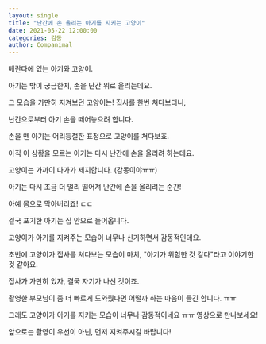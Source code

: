 ```yaml
---
layout: single
title: "난간에 손 올리는 아기를 지키는 고양이"
date: 2021-05-22 12:00:00
categories: 감동
author: Companimal
---
```


베란다에 있는 아기와 고양이.

아기는 밖이 궁금한지, 손을 난간 위로 올리는데요.

그 모습을 가만히 지켜보던 고양이는! 집사를 한번 쳐다보더니,

난간으로부터 아기 손을 떼어놓으려 합니다.

손을 뗀 아기는 어리둥절한 표정으로 고양이를 쳐다보죠.

아직 이 상황을 모르는 아기는 다시 난간에 손을 올리려 하는데요.

고양이는 가까이 다가가 제지합니다. (감동이야ㅠㅠ)

아기는 다시 조금 더 멀리 떨어져 난간에 손을 올리려는 순간!

아예 몸으로 막아버리죠! ㄷㄷ

결국 포기한 아기는 집 안으로 들어옵니다.

고양이가 아기를 지켜주는 모습이 너무나 신기하면서 감동적인데요.

초반에 고양이가 집사를 쳐다보는 모습이 마치, "아기가 위험한 것 같다"라고 이야기한 것 같아요.

집사가 가만히 있자, 결국 자기가 나선 것이죠.

촬영한 부모님이 좀 더 빠르게 도와줬다면 어떨까 하는 마음이 들긴 합니다. ㅠㅠ

그래도 고양이가 아기를 지키는 모습이 너무나 감동적이네요 ㅠㅠ 영상으로 만나보세요!

앞으로는 촬영이 우선이 아닌, 먼저 지켜주시길 바랍니다!

